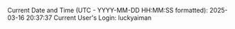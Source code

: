 Current Date and Time (UTC - YYYY-MM-DD HH:MM:SS formatted): 2025-03-16 20:37:37
Current User's Login: luckyaiman
